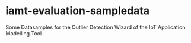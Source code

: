# iamt-evaluation-sampledata
Some Datasamples for the Outlier Detection Wizard of the IoT Application Modelling Tool

